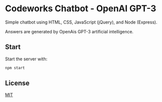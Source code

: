 # Codeworks Chatbot - OpenAI GPT-3

Simple chatbot using HTML, CSS, JavaScript (jQuery), and Node (Express).

Answers are generated by OpenAis GPT-3 artificial intelligence.

## Start

Start the server with:

```bash
npm start
```

## License
[MIT](https://choosealicense.com/licenses/mit/)